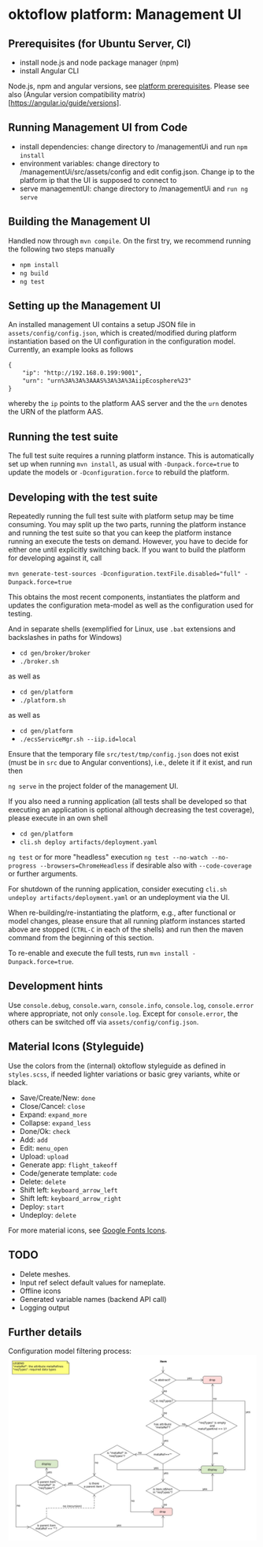 # oktoflow platform: Management UI

## Prerequisites (for Ubuntu Server, CI)

- install node.js and node package manager (npm)
- install Angular CLI

Node.js, npm and angular versions, see [platform prerequisites](../documentation/PREREQUISITES.md). Please see also (Angular version compatibility matrix)[https://angular.io/guide/versions].

## Running Management UI from Code

- install dependencies: change directory to /managementUi and run `npm install`
- environment variables: change directory to /managementUi/src/assets/config and edit config.json. Change ip to the platform ip that the UI is supposed to connect to
- serve managementUI: change directory to /managementUi and `run ng serve`

## Building the Management UI

Handled now through `mvn compile`. On the first try, we recommend running the following two steps manually
  - `npm install` 
  - `ng build` 
  - `ng test` 

## Setting up the Management UI

An installed management UI contains a setup JSON file in `assets/config/config.json`, which is created/modified during platform instantiation based on the UI configuration in the configuration model. Currently, an example looks as follows

    {
        "ip": "http://192.168.0.199:9001",
        "urn": "urn%3A%3A%3AAAS%3A%3A%3AiipEcosphere%23"
    }
    
whereby the `ip` points to the platform AAS server and the the `urn` denotes the URN of the platform AAS.

## Running the test suite

The full test suite requires a running platform instance. This is automatically set up when running `mvn install`, as usual with `-Dunpack.force=true` to update the models or `-Dconfiguration.force` to rebuild the platform.

## Developing with the test suite

Repeatedly running the full test suite with platform setup may be time consuming. You may split up the two parts, running the platform instance and running the test suite so that you can keep the platform instance running an execute the tests on demand. However, you have to decide for either one until explicitly switching back. If you want to build the platform for developing against it, call

`mvn generate-test-sources -Dconfiguration.textFile.disabled="full" -Dunpack.force=true` 

This obtains the most recent components, instantiates the platform and updates the configuration meta-model as well as the configuration used for testing.

And in separate shells (exemplified for Linux, use `.bat` extensions and backslashes in paths for Windows)

- `cd gen/broker/broker`
- `./broker.sh`

as well as

- `cd gen/platform`
- `./platform.sh`

as well as

- `cd gen/platform`
- `./ecsServiceMgr.sh --iip.id=local`

Ensure that the temporary file `src/test/tmp/config.json` does not exist (must be in `src` due to Angular conventions), i.e., delete it if it exist, and run then

`ng serve` in the project folder of the management UI.

If you also need a running application (all tests shall be developed so that executing an application is optional although decreasing the test coverage), please execute in an own shell

- `cd gen/platform`
- `cli.sh deploy artifacts/deployment.yaml`

`ng test` or for more "headless" execution
`ng test --no-watch --no-progress --browsers=ChromeHeadless` if desirable also with `--code-coverage` or further arguments.

For shutdown of the running application, consider executing `cli.sh undeploy artifacts/deployment.yaml` or an undeployment via the UI.

When re-building/re-instantiating the platform, e.g., after functional or model changes, please ensure that all running platform instances started above are stopped (`CTRL-C` in each of the shells) and run then the maven command from the beginning of this section.

To re-enable and execute the full tests, run `mvn install -Dunpack.force=true`.

## Development hints

Use `console.debug`, `console.warn`, `console.info`, `console.log`, `console.error` where appropriate, not only `console.log`. Except for `console.error`, the others can be switched off via `assets/config/config.json`. 

## Material Icons (Styleguide)

Use the colors from the (internal) oktoflow styleguide as defined in ``styles.scss``, if needed lighter variations or basic grey variants, white or black.

* Save/Create/New: ``done``
* Close/Cancel: ``close``
* Expand: ``expand_more``
* Collapse: ``expand_less``
* Done/Ok: ``check``
* Add: ``add``
* Edit: ``menu_open``
* Upload: ``upload`` 
* Generate app: ``flight_takeoff``
* Code/generate template: ``code``
* Delete: ``delete``
* Shift left: ``keyboard_arrow_left``
* Shift left: ``keyboard_arrow_right``
* Deploy: ``start``
* Undeploy: ``delete``

For more material icons, see [Google Fonts Icons](https://fonts.google.com/icons).

## TODO

* Delete meshes.
* Input ref select default values for nameplate.
* Offline icons
* Generated variable names (backend API call)
* Logging output

## Further details

Configuration model filtering process:
![Filtering process](src/assets/doc/filterMeta.jpg)